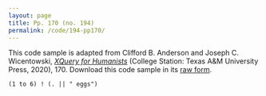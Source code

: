 ```yaml
---
layout: page
title: Pp. 170 (no. 194)
permalink: /code/194-pp170/
---
```


This code sample is adapted from Clifford B. Anderson and Joseph C. Wicentowski, 
[_XQuery for Humanists_](/) (College Station: Texas A&M University Press, 2020), 170. 
Download this code sample in its [raw form](/code/194-pp170/194-pp170.xq).

```xquery
(1 to 6) ! (. || " eggs")
```  

